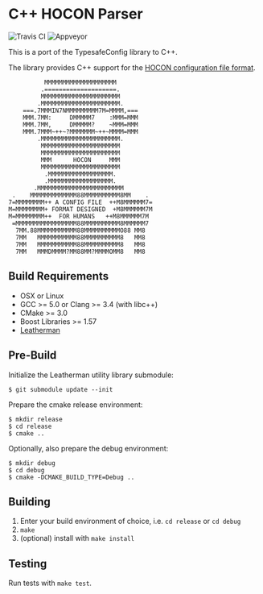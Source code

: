 # C++ HOCON Parser

![Travis CI](https://travis-ci.org/puppetlabs/cpp-hocon.svg)
![Appveyor](https://ci.appveyor.com/api/projects/status/github/puppetlabs/cpp-hocon?svg=true)



This is a port of the TypesafeConfig library to C++.

The library provides C++ support for the [HOCON configuration file format](https://github.com/typesafehub/config/blob/master/HOCON.md).

```
          MMMMMMMMMMMMMMMMMMMM
         .====================.
         MMMMMMMMMMMMMMMMMMMMMM
        .MMMMMMMMMMMMMMMMMMMMMM.
    ===.7MMMIN7NMMMMMMMMM7M=MMMM,===
    MMM.7MM:     DMMMMM7    :MMM=MMM
    MMM.7MM,     DMMMMM?    ~MMM=MMM
    MMM.7MMM~++~?MMMMMMM~++~MMMM=MMM
        .MMMMMMMMMMMMMMMMMMMMMM.
         MMMMMMMMMMMMMMMMMMMMMM
         MMMMMMMMMMMMMMMMMMMMMM
         MMM      HOCON     MMM
         MMMMMMMMMMMMMMMMMMMMMM
          .MMMMMMMMMMMMMMMMMM.
          .MMMMMMMMMMMMMMMMMM.
       .MMMMMMMMMMMMMMMMMMMMMMMM
 .    MMMMMMMMMMMMM88MMMMMMMMMM8MM    .
7=MMMMMMMM++ A CONFIG FILE  ++M8MMMMMM7=
M=MMMMMMMM+ FORMAT DESIGNED  +M8MMMMMM7M
M=MMMMMMMM++  FOR HUMANS   ++M8MMMMMM7M
 =MMMMMMMMMMMMMMMMM88MMMMMMMMMM8MMMMMM7
  7MM.88MMMMMMMMMMM88MMMMMMMMMMO88 MM8
  7MM   MMMMMMMMMMM88MMMMMMMMMM8   MM8
  7MM   MMMMMMMMMMM88MMMMMMMMMM8   MM8
  7MM   MMMDMMMM?MM88MM?MMMMOMM8   MM8
```


## Build Requirements

* OSX or Linux
* GCC >= 5.0 or Clang >= 3.4 (with libc++)
* CMake >= 3.0
* Boost Libraries >= 1.57
* [Leatherman](https://github.com/puppetlabs/leatherman)


## Pre-Build

Initialize the Leatherman utility library submodule:

    $ git submodule update --init

Prepare the cmake release environment:

    $ mkdir release
    $ cd release
    $ cmake ..


Optionally, also prepare the debug environment:

    $ mkdir debug
    $ cd debug
    $ cmake -DCMAKE_BUILD_TYPE=Debug ..


## Building

1. Enter your build environment of choice, i.e. `cd release` or `cd debug`
2. `make`
3. (optional) install with `make install`

## Testing

Run tests with `make test`.
